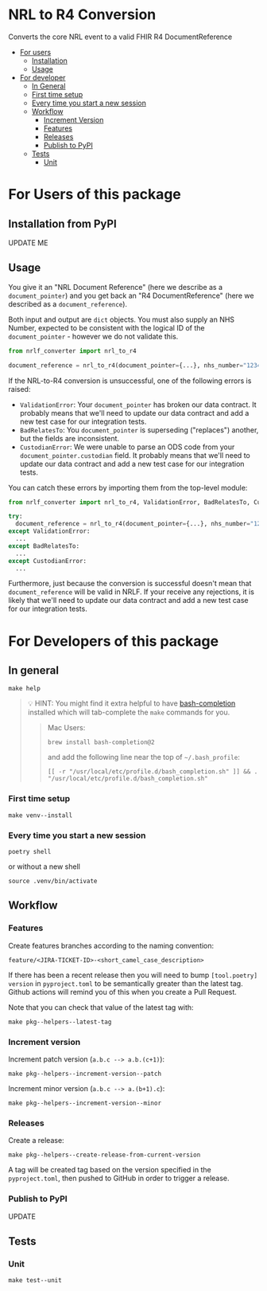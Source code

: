# NRL to R4 Conversion

Converts the core NRL event to a valid FHIR R4 DocumentReference

- [For users](#for-users)
  - [Installation](#installation)
  - [Usage](#usage)
- [For developer](#for-developers)
  - [In General](#in-general)
  - [First time setup](#first-time-setup)
  - [Every time you start a new session](#every-time-you-start-a-new-session)
  - [Workflow](#workflow)
    - [Increment Version](#increment-version)
    - [Features](#features)
    - [Releases](#releases)
    - [Publish to PyPI](#publish-to-pypi)
  - [Tests](#tests)
    - [Unit](#unit)

# For Users of this package

## Installation from PyPI

UPDATE ME

## Usage

You give it an "NRL Document Reference" (here we describe as a `document_pointer`) and
you get back an "R4 DocumentReference" (here we described as a `document_reference`).

Both input and output are `dict` objects. You must also supply an NHS Number, expected
to be consistent with the logical ID of the `document_pointer` - however we do not
validate this.

```python
from nrlf_converter import nrl_to_r4

document_reference = nrl_to_r4(document_pointer={...}, nhs_number="12345678910")
```

If the NRL-to-R4 conversion is unsuccessful, one of the following errors is raised:

- `ValidationError`: Your `document_pointer` has broken our data contract. It probably means
  that we'll need to update our data contract and add a new test case for our integration tests.
- `BadRelatesTo`: You `document_pointer` is superseding ("replaces") another, but the fields are inconsistent.
- `CustodianError`: We were unable to parse an ODS code from your `document_pointer.custodian` field.
  It probably means that we'll need to update our data contract and add a new test case for our integration tests.

You can catch these errors by importing them from the top-level module:

```python
from nrlf_converter import nrl_to_r4, ValidationError, BadRelatesTo, CustodianError

try:
  document_reference = nrl_to_r4(document_pointer={...}, nhs_number="12345678910")
except ValidationError:
  ...
except BadRelatesTo:
  ...
except CustodianError:
  ...
```

Furthermore, just because the conversion is successful doesn't mean that `document_reference` will be valid in NRLF. If your receive any rejections, it is likely that we'll need to update our data contract and add a new test case for our integration tests.

# For Developers of this package

## In general

```console
make help
```

> 💡 HINT: You might find it extra helpful to have [bash-completion](https://github.com/scop/bash-completion)
> installed which will tab-complete the `make` commands for you.
>
> > Mac Users:
> >
> > ```
> > brew install bash-completion@2
> > ```
> >
> > and add the following line near the top of `~/.bash_profile`:
> >
> > ```
> > [[ -r "/usr/local/etc/profile.d/bash_completion.sh" ]] && . "/usr/local/etc/profile.d/bash_completion.sh"
> > ```

### First time setup

```console
make venv--install
```

### Every time you start a new session

```console
poetry shell
```

or without a new shell

```console
source .venv/bin/activate
```

## Workflow

### Features

Create features branches according to the naming convention:

```
feature/<JIRA-TICKET-ID>-<short_camel_case_description>
```

If there has been a recent release then you will need to bump `[tool.poetry] version` in `pyproject.toml` to be semantically greater than the latest tag. Github actions will remind you of this when you create a Pull Request.

Note that you can check that value of the latest tag with:

```console
make pkg--helpers--latest-tag
```

### Increment version

Increment patch version (`a.b.c --> a.b.(c+1)`):

```console
make pkg--helpers--increment-version--patch
```

Increment minor version (`a.b.c --> a.(b+1).c`):

```console
make pkg--helpers--increment-version--minor
```

### Releases

Create a release:

```console
make pkg--helpers--create-release-from-current-version
```

A tag will be created tag based on the version specified in the `pyproject.toml`, then pushed to GitHub in order to trigger a release.

### Publish to PyPI

UPDATE

## Tests

### Unit

```
make test--unit
```
